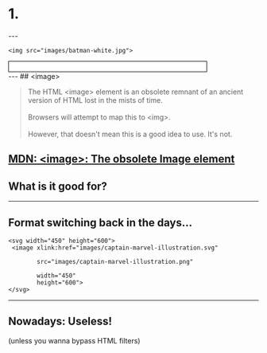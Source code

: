 <h1 class="boom">1.</h1>
---
<pre><code class="liveCoding xml" data-livecoding-id="markup-alias" contenteditable>&lt;img src="images/batman-white.jpg"&gt;</code></pre>

<div id="markup-alias" style="max-width: 75%; padding: 10px; background: #fff; border: 1px solid #000"></div>
---
## &lt;image&gt;

> The HTML &lt;image&gt; element is an obsolete remnant of an ancient version of HTML lost in the mists of time.<br>   
Browsers will attempt to map this to &lt;img&gt;.<br>  
However, that doesn't mean this is a good idea to use. It's not.

[MDN: &lt;image&gt;: The obsolete Image element](https://developer.mozilla.org/en-US/docs/Web/HTML/Element/image) 
---
## What is it good for?
---
## Format switching back in the days...

<pre><code class="xml">&lt;svg width="450" height="600"&gt;
 &lt;image xlink:href="images/captain-marvel-illustration.svg"
        
        src="images/captain-marvel-illustration.png"
        
        width="450"
        height="600"&gt;
&lt;/svg&gt;</code></pre>
---
## Nowadays: Useless!

(unless you wanna bypass HTML filters)
